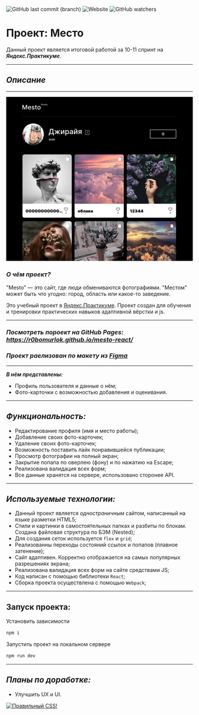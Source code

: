 ![GitHub last commit (branch)](https://img.shields.io/github/last-commit/r0bomurlok/mesto-react/main)
![Website](https://img.shields.io/website?color=gold&label=r0bomurlok.github.io/mesto-react&up_color=green&up_message=online&url=https%3A%2F%2Fr0bomurlok.github.io%2Fmesto-react%2F)
![GitHub watchers](https://img.shields.io/github/watchers/r0bomurlok/mesto-react?style=social)

# Проект: Место

Данный проект является итоговой работой за 10-11 спринт на ***Яндекс.Практикуме***.

---
## *Описание*
----
<p align="center"><img src="mesto.png" alt="скриншот проекта" width="700px"></a></p>

### ***О чём проект?***

"Mesto" — это сайт, где люди обмениваются фотографиями.
"Местом" может быть что угодно: город, область или какое-то заведение.


Это учебный проект в [Яндекс.Практикуме](https://praktikum.yandex.ru/profile/web/). Проект создан для обучения и тренировки практических навыков адаптивной вёрстки и js.

---

### *Посмотреть пороект на GitHub Pages: https://r0bomurlok.github.io/mesto-react/*

### *Проект раелизован по макету из [Figma](https://www.figma.com/file/2cn9N9jSkmxD84oJik7xL7/JavaScript.-Sprint-4?node-id=0%3A1)*

---

***В нём представлены:***

* Профиль пользователя и данные о нём;
* Фото-карточки с возможностью добавления и оценивания.

---
 ## *Функциональность:*
 * Редактирование профиля (имя и место работы);
 * Добавление своих фото-карточек;
 * Удаление своих фото-карточек;
 * Возможность поставить лайк понравившейся публикации;
 * Просмотр фотографии на полный экран;
 * Закрытие попапа по оверлею (фону) и по нажатию на Escape;
 * Реализована валидация всех форм;
 * Все данные хранятся на сервере, использовано сторонее API.
  ---
  ## *Используемые технологии:*

* Данный проект является *одностраничным* сайтом, написанный на языке разметки HTML5;
* Стили и картинки в самостоятельных папках и разбиты по блокам. Создана файловая структура по БЭМ (Nested);
* Для создания сеток используется  `flex` и `grid`;
* Реализованны переходы состояний ссылок и попапов (плавное затенение);
* Сайт адаптивен. Корректно отображается на самых популярных разрешениях экрана;
* Реализована валидация всех форм на сайте средствами JS;
* Код написан с помощью библиотеки `React`;
* Сборка проекта осуществлена с помощью `Webpack`;

---
## Запуск проекта:

Установить зависимости
```sh
npm i
```

Запустить проект на локальном сервере
```sh
npm run dev
```

---
## *Планы по доработке:*
  * Улучшить UX и UI.


<p>
    <a href="https://jigsaw.w3.org/css-validator/check/referer">
        <img style="border:0;width:88px;height:31px"
            src="https://jigsaw.w3.org/css-validator/images/vcss-blue"
            alt="Правильный CSS!" />
    </a>
</p>
